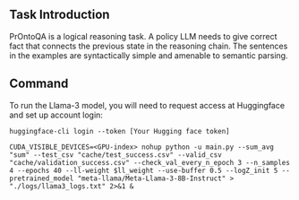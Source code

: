 ## Task Introduction
PrOntoQA is a logical reasoning task. A policy LLM needs to give correct fact that connects the previous state in the reasoning chain. The sentences in the examples are syntactically simple and amenable to semantic parsing.

## Command

To run the Llama-3 model, you will need to request access at Huggingface and set up account login:
```
huggingface-cli login --token [Your Hugging face token]
```

```
CUDA_VISIBLE_DEVICES=<GPU-index> nohup python -u main.py --sum_avg "sum" --test_csv "cache/test_success.csv" --valid_csv "cache/validation_success.csv" --check_val_every_n_epoch 3 --n_samples 4 --epochs 40 --ll-weight $ll_weight --use-buffer 0.5 --logZ_init 5 --pretrained_model "meta-llama/Meta-Llama-3-8B-Instruct" > "./logs/llama3_logs.txt" 2>&1 &
```
